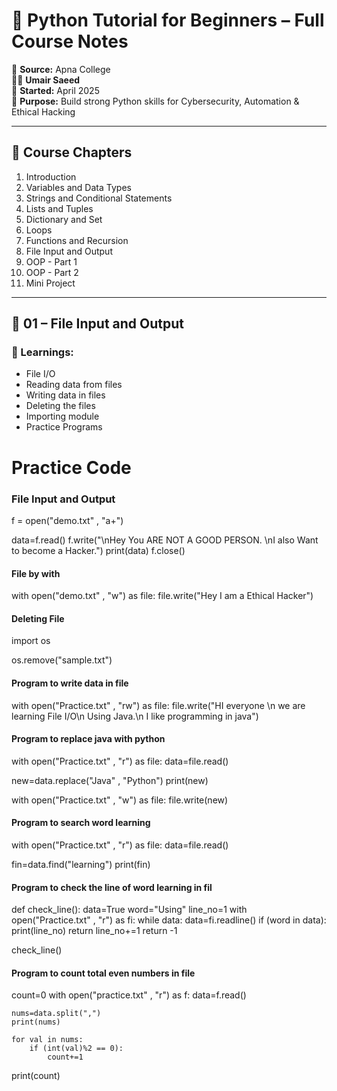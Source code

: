 # 🐍 Python Tutorial for Beginners – Full Course Notes

🎥 **Source:** Apna College  
🧑‍💻 **Umair Saeed**  
📅 **Started:** April 2025  
📘 **Purpose:** Build strong Python skills for Cybersecurity, Automation & Ethical Hacking

---

## 📑 Course Chapters

1. Introduction
2. Variables and Data Types
3. Strings and Conditional Statements
4. Lists and Tuples
5. Dictionary and Set
6. Loops
7. Functions and Recursion
8. File Input and Output
9. OOP - Part 1
10. OOP - Part 2
11. Mini Project

---

## 🧠 01 – File Input and Output

### 🔑 Learnings:
- File I/O
- Reading data from files
- Writing data in files
- Deleting the files
- Importing module
- Practice Programs

# Practice Code



### File Input and Output

f = open("demo.txt" , "a+")

data=f.read()
f.write("\nHey You ARE NOT A GOOD PERSON. \nI also Want to become a Hacker.")
print(data)
f.close()

#### File by with

with open("demo.txt" , "w") as file:
    file.write("Hey I am a Ethical Hacker")
    
#### Deleting File

import os

os.remove("sample.txt")


#### Program to  write data in file

with open("Practice.txt" , "rw") as file:
    file.write("HI everyone \n we are learning File I/O\n Using Java.\n I like programming in java")

#### Program to replace java with python

with open("Practice.txt" , "r") as file:
    data=file.read()

new=data.replace("Java" , "Python")
print(new)

with open("Practice.txt" , "w") as file:
    file.write(new)

#### Program to search word learning

with open("Practice.txt" , "r") as file:
    data=file.read()

fin=data.find("learning")
print(fin)


#### Program to check the line of word learning in fil

def check_line():
    data=True
    word="Using"
    line_no=1
    with open("Practice.txt" , "r") as fi:
        while data:
            data=fi.readline()
            if (word in data):
                print(line_no)
                return
            line_no+=1
    return -1

check_line()
    

#### Program to count total even numbers in file
count=0
with open("practice.txt" , "r") as f:
    data=f.read()
    
    nums=data.split(",")
    print(nums)

    for val in nums:
        if (int(val)%2 == 0):
            count+=1
        
print(count)
    
